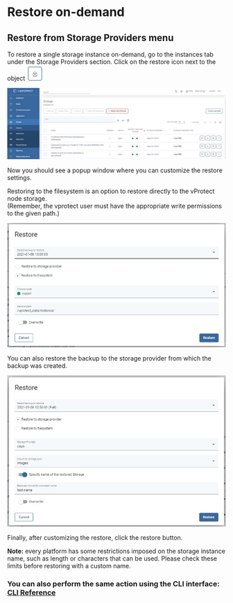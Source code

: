 # Restore on-demand

## Restore from Storage Providers menu

To restore a single storage instance on-demand, go to the instances tab under the Storage Providers section. Click on the restore icon next to the object ![](../../../.gitbook/assets/icon-restore.jpg)

![](../../../.gitbook/assets/storage-providers-instances%20%282%29%20%282%29%20%282%29%20%281%29.jpg)

Now you should see a popup window where you can customize the restore settings.

Restoring to the filesystem is an option to restore directly to the vProtect node storage.  
\(Remember, the vprotect user must have the appropriate write permissions to the given path.\)

![](../../../.gitbook/assets/storage-ceph-restore-on-demand-filesystem.jpg)

You can also restore the backup to the storage provider from which the backup was created.

![](../../../.gitbook/assets/storage-ceph-restore-on-demand.jpg)

Finally, after customizing the restore, click the restore button.

**Note:** every platform has some restrictions imposed on the storage instance name, such as length or characters that can be used. Please check these limits before restoring with a custom name.

### You can also perform the same action using the CLI interface: [CLI Reference](../../cli-reference.md#storage-backup-management)

